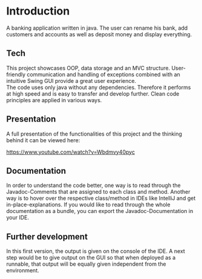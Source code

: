# Introduction #

A banking application written in java. The user can rename his bank, add customers and accounts as well as deposit money and display everything. 

## Tech ##

This project showcases OOP, data storage and an MVC structure. User-friendly communication and handling of exceptions combined with an intuitive Swing GUI provide a great user experience.  
The code uses only java without any dependencies. Therefore it performs at high speed and is easy to transfer and develop further. Clean code principles are applied in various ways.

## Presentation ##

A full presentation of the functionalities of this project and the thinking behind it can be viewed here:

https://www.youtube.com/watch?v=Wbdmvy40pyc

## Documentation ##

In order to understand the code better, one way is to read through the Javadoc-Comments that are assigned to each class and method. 
Another way is to hover over the respective class/method in IDEs like IntelliJ and get in-place-explanations.
If you would like to read through the whole documentation as a bundle, you can export the Javadoc-Documentation in your IDE.

## Further development ##

In this first version, the output is given on the console of the IDE. 
A next step would be to give output on the GUI so that when deployed as a runnable, that output will be equally given independent from the environment.
